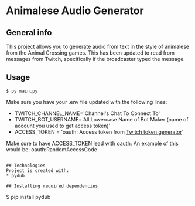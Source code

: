 # Animalese Audio Generator

## General info
This project allows you to generate audio from text in the style of animalese from the Animal Crossing games.
This has been updated to read from messages from Twitch, specifically if the broadcaster typed the message.

## Usage

```
$ py main.py
```

Make sure you have your .env file updated with the following lines:
- TWITCH_CHANNEL_NAME='Channel's Chat To Connect To'
- TWITCH_BOT_USERNAME='All Lowercase Name of Bot Maker (name of account you used to get access token)'
- ACCESS_TOKEN = 'oauth: Access token from [Twitch token generator](https://twitchtokengenerator.com/)'

Make sure to have ACCESS_TOKEN lead with oauth:
An example of this would be: oauth:RandomAccessCode
```

## Technologies
Project is created with:
* pydub

## Installing required dependencies
```
$ pip install pydub

